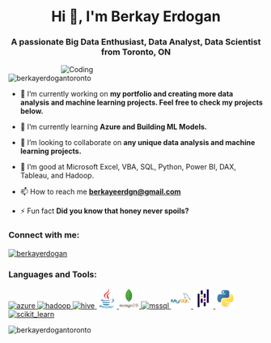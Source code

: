 <h1 align="center">Hi 👋, I'm Berkay Erdogan</h1>
<h3 align="center">A passionate Big Data Enthusiast, Data Analyst, Data Scientist from Toronto, ON</h3>
<img align="right" alt="Coding" width="400" src="https://soyhorizonte.com/wp-content/uploads/2020/01/analitycs_giphy.gif">

<p align="left"> <img src="https://komarev.com/ghpvc/?username=berkayerdogantoronto&label=Profile%20views&color=0e75b6&style=flat" alt="berkayerdogantoronto" /> </p>

- 🔭 I’m currently working on **my portfolio and creating more data analysis and machine learning projects. Feel free to check my projects below.**

- 🌱 I’m currently learning **Azure and Building ML Models.**

- 👯 I’m looking to collaborate on **any unique data analysis and machine learning projects.**

- 🤝 I’m good at Microsoft Excel, VBA, SQL, Python, Power BI, DAX, Tableau, and Hadoop.

- 📫 How to reach me **berkayeerdgn@gmail.com**
  
- ⚡ Fun fact **Did you know that honey never spoils?**
  
<h3 align="left">Connect with me:</h3>
<p align="left">
<a href="https://linkedin.com/in/berkayerdogan" target="blank"><img align="center" src="https://raw.githubusercontent.com/rahuldkjain/github-profile-readme-generator/master/src/images/icons/Social/linked-in-alt.svg" alt="berkayerdogan" height="30" width="40" /></a>
</p>

<h3 align="left">Languages and Tools:</h3>
<p align="left"> <a href="https://azure.microsoft.com/en-in/" target="_blank" rel="noreferrer"> <img src="https://www.vectorlogo.zone/logos/microsoft_azure/microsoft_azure-icon.svg" alt="azure" width="40" height="40"/> </a> <a href="https://hadoop.apache.org/" target="_blank" rel="noreferrer"> <img src="https://www.vectorlogo.zone/logos/apache_hadoop/apache_hadoop-icon.svg" alt="hadoop" width="40" height="40"/> </a> <a href="https://hive.apache.org/" target="_blank" rel="noreferrer"> <img src="https://www.vectorlogo.zone/logos/apache_hive/apache_hive-icon.svg" alt="hive" width="40" height="40"/> </a> <a href="https://www.java.com" target="_blank" rel="noreferrer"> <img src="https://raw.githubusercontent.com/devicons/devicon/master/icons/java/java-original.svg" alt="java" width="40" height="40"/> </a> <a href="https://www.mongodb.com/" target="_blank" rel="noreferrer"> <img src="https://raw.githubusercontent.com/devicons/devicon/master/icons/mongodb/mongodb-original-wordmark.svg" alt="mongodb" width="40" height="40"/> </a> <a href="https://www.microsoft.com/en-us/sql-server" target="_blank" rel="noreferrer"> <img src="https://www.svgrepo.com/show/303229/microsoft-sql-server-logo.svg" alt="mssql" width="40" height="40"/> </a> <a href="https://www.mysql.com/" target="_blank" rel="noreferrer"> <img src="https://raw.githubusercontent.com/devicons/devicon/master/icons/mysql/mysql-original-wordmark.svg" alt="mysql" width="40" height="40"/> </a> <a href="https://pandas.pydata.org/" target="_blank" rel="noreferrer"> <img src="https://raw.githubusercontent.com/devicons/devicon/2ae2a900d2f041da66e950e4d48052658d850630/icons/pandas/pandas-original.svg" alt="pandas" width="40" height="40"/> </a> <a href="https://www.python.org" target="_blank" rel="noreferrer"> <img src="https://raw.githubusercontent.com/devicons/devicon/master/icons/python/python-original.svg" alt="python" width="40" height="40"/> </a> <a href="https://scikit-learn.org/" target="_blank" rel="noreferrer"> <img src="https://upload.wikimedia.org/wikipedia/commons/0/05/Scikit_learn_logo_small.svg" alt="scikit_learn" width="40" height="40"/> </a> </p>

<p><img align="left" src="https://github-readme-stats.vercel.app/api/top-langs?username=berkayerdogantoronto&show_icons=true&locale=en&layout=compact" alt="berkayerdogantoronto" /></p>


